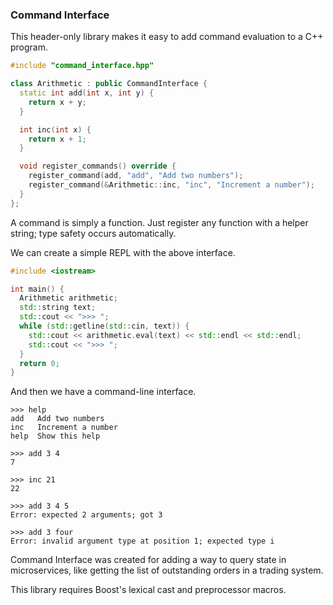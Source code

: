 ### Command Interface

This header-only library makes it easy to add command evaluation to a C++ program.

```cpp
#include "command_interface.hpp"

class Arithmetic : public CommandInterface {
  static int add(int x, int y) {
    return x + y;
  }

  int inc(int x) {
    return x + 1;
  }

  void register_commands() override {
    register_command(add, "add", "Add two numbers");
    register_command(&Arithmetic::inc, "inc", "Increment a number");
  }
};
```

A command is simply a function. Just register any function with a helper string; type safety occurs automatically.

We can create a simple REPL with the above interface.

```cpp
#include <iostream>

int main() {
  Arithmetic arithmetic;
  std::string text;
  std::cout << ">>> ";
  while (std::getline(std::cin, text)) {
    std::cout << arithmetic.eval(text) << std::endl << std::endl;
    std::cout << ">>> ";
  }
  return 0;
}
```

And then we have a command-line interface.

```
>>> help
add   Add two numbers
inc   Increment a number
help  Show this help

>>> add 3 4
7

>>> inc 21
22

>>> add 3 4 5
Error: expected 2 arguments; got 3

>>> add 3 four
Error: invalid argument type at position 1; expected type i

```

Command Interface was created for adding a way to query state in microservices, like getting the list of outstanding orders in a trading system.

This library requires Boost's lexical cast and preprocessor macros.